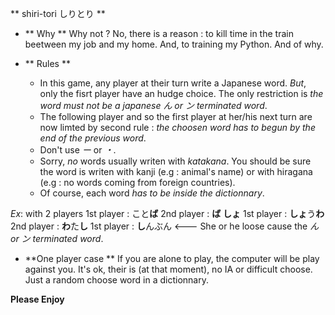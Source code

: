 ** shiri-tori しりとり **

* ** Why **
Why not ?
No, there is a reason : to kill time in the train beetween my job and my home.
And, to training my Python.
And of why.

* ** Rules **
    * In this game, any player at their turn write a Japanese word.
_But_, only the fisrt player have an hudge choice. The only restriction is _*the word must
not be a japanese ん or ン terminated word*_.
    * The following player and so the first player at her/his next turn are now limted by second rule :
_*the choosen word has to begun by the end of the previous word*_.
    * Don't use _*ー*_ or _*・*_.
    * Sorry, *no* words usually writen with _*katakana*_. You should be sure the word is writen with kanji (e.g : animal's name) or with hiragana (e.g : no words coming from foreign countries).
    * Of course, each word _*has to be inside the dictionnary*_.

_Ex_:  with 2 players
1st player : こと**ば**
2nd player : **ば** **しょ**
1st player : **しょ**う**わ**
2nd player : **わ**た**し**
1st player : **し**んぶん  <--- She or he loose cause the _ん or ン terminated word_.

* **One player case **
If you are alone to play, the computer will be play against you.
It's ok, their is (at that moment), no IA or difficult choose.
Just a random choose word in a dictionnary.

**Please Enjoy**
